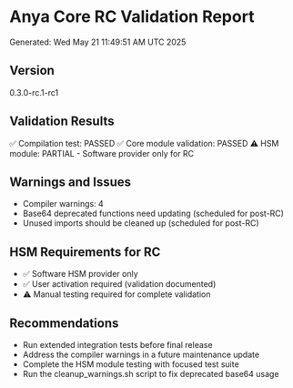 # Anya Core RC Validation Report
Generated: Wed May 21 11:49:51 AM UTC 2025

## Version
0.3.0-rc.1-rc1

## Validation Results
✅ Compilation test: PASSED
✅ Core module validation: PASSED
⚠️ HSM module: PARTIAL - Software provider only for RC

## Warnings and Issues
- Compiler warnings: 4
- Base64 deprecated functions need updating (scheduled for post-RC)
- Unused imports should be cleaned up (scheduled for post-RC)

## HSM Requirements for RC
- ✅ Software HSM provider only
- ✅ User activation required (validation documented)
- ⚠️ Manual testing required for complete validation

## Recommendations
- Run extended integration tests before final release
- Address the compiler warnings in a future maintenance update
- Complete the HSM module testing with focused test suite
- Run the cleanup_warnings.sh script to fix deprecated base64 usage
